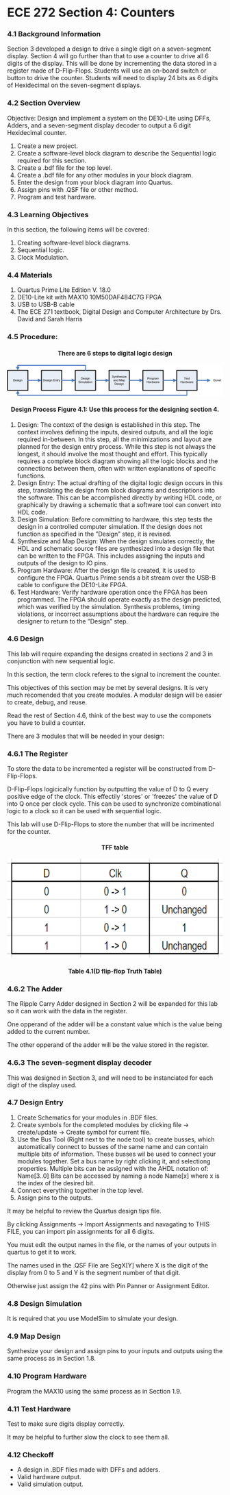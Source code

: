 # ECE 272 Section 4: Counters
### 4.1 Background Information
Section 3 developed a design to drive a single digit on a seven-segment display. Section 4 will go further than that to use a counter to drive all 6 digits of the display. This will be done by incrementing the data stored in a register made of D-Flip-Flops. Students will use an on-board switch or button to drive the counter. Students will need to display 24 bits as 6 digits of Hexidecimal on the seven-segment displays.

### 4.2 Section Overview
Objective: Design and implement a system on the DE10-Lite using DFFs, Adders, and a seven-segment display decoder to output a 6 digit Hexidecimal counter.

1. Create a new project.
2. Create a software-level block diagram to describe the Sequential logic required for this section.
3. Create a .bdf file for the top level.
4. Create a .bdf file for any other modules in your block diagram.
5. Enter the design from your block diagram into Quartus.
6. Assign pins with .QSF file or other method. 
7. Program and test hardware.
### 4.3 Learning Objectives
In this section, the following items will be covered:

1. Creating software-level block diagrams.
2. Sequential logic. 
3. Clock Modulation. 
### 4.4 Materials
1. Quartus Prime Lite Edition V. 18.0
2. DE10-Lite kit with MAX10 10M50DAF484C7G FPGA
3. USB to USB-B cable
4. The ECE 271 textbook, Digital Design and Computer Architecture by Drs. David and Sarah Harris
### 4.5 Procedure:
#### <div align="center">There are 6 steps to digital logic design</div>

![Design Process Flow](https://github.com/regerj/ECE-272-Lab-4/blob/master/4.1%20Design%20Process.png)

#### <div align="center">Design Process Figure 4.1: Use this process for the designing section 4.</div>

1. Design: The context of the design is established in this step. The context involves defining the inputs, desired outputs, and all the logic required in-between. In this step, all the minimizations and layout are planned for the design entry process. While this step is not always the longest, it should involve the most thought and effort. This typically requires a complete block diagram showing all the logic blocks and the connections between them, often with written explanations of specific functions. 
2. Design Entry: The actual drafting of the digital logic design occurs in this step, translating the design from block diagrams and descriptions into the software. This can be accomplished directly by writing HDL code, or graphically by drawing a schematic that a software tool can convert into HDL code. 
3. Design Simulation: Before committing to hardware, this step tests the design in a controlled computer simulation. If the design does not function as specified in the ”Design” step, it is revised. 
4. Synthesize and Map Design: When the design simulates correctly, the HDL and schematic source files are synthesized into a design file that can be written to the FPGA. This includes assigning the inputs and outputs of the design to IO pins. 
5. Program Hardware: After the design file is created, it is used to configure the FPGA. Quartus Prime sends a bit stream over the USB-B cable to configure the DE10-Lite FPGA. 
6. Test Hardware: Verify hardware operation once the FPGA has been programmed. The FPGA should operate exactly as the design predicted, which was verified by the simulation. Synthesis problems, timing violations, or incorrect assumptions about the hardware can require the designer to return to the ”Design” step.
### 4.6 Design
This lab will require expanding the designs created in sections 2 and 3 in conjunction with new sequential logic.

In this section, the term clock referes to the signal to increment the counter. 

This objectives of this section may be met by several designs. It is very much recomended that you create modules. A modular design will be easier to create, debug, and reuse.

Read the rest of Section 4.6, think of the best way to use the componets you have to build a counter.  

There are 3 modules that will be needed in your design:

### 4.6.1 The Register
To store the data to be incremented a register will be constructed from D-Flip-Flops.

D-Flip-Flops logicically function by outputting the value of D to Q every positive edge of the clock. This effectily 'stores' or 'freezes' the value of D into Q once per clock cycle. This can be used to synchronize combinational logic to a clock so it can be used with sequential logic. 



This lab will use D-Flip-Flops to store the number that will be incrimented for the counter.

 #### <div align="center">TFF table</div>
 
<p align="center">
  <img width="550" height="231" src="https://github.com/regerj/ECE-272-Lab-4/blob/master/dff.png">
</p>

#### <div align="center">Table 4.1(D flip-flop Truth Table)</div>

### 4.6.2 The Adder
The Ripple Carry Adder designed in Section 2 will be expanded for this lab so it can work with the data in the register. 

One opperand of the adder will be a constant value which is the value being added to the current number.

The other opperand of the adder will be the value stored in the register. 

### 4.6.3 The seven-segment display decoder 
 This was designed in Section 3, and will need to be instanciated for each digit of the display used. 

### 4.7 Design Entry
1. Create Schematics for your modules in .BDF files. 
2. Create symbols for the completed modules by clicking file -> create/update -> Create symbol for current file.
3. Use the Bus Tool (Right next to the node tool) to create busses, which automatically connect to busses of the same name and can contain multiple bits of information. These busses wil be used to connect your modules together. Set a bus name by right clicking it, and selectiong properties. Multiple bits can be assigned with the AHDL notation of: Name[3..0] Bits can be accessed by naming a node Name[x] where x is the index of the desired bit. 
4. Connect everything together in the top level.
5. Assign pins to the outputs.  
 
It may be helpful to review the Quartus design tips file. 

By clicking Assignments -> Import Assignments and navagating to THIS FILE, you can import pin assignments for all 6 digits.

You must edit the output names in the file, or the names of your outputs in quartus to get it to work.

The names used in the .QSF File are SegX[Y] where X is the digit of the display from 0 to 5 and Y is the segment number of that digit.   

Otherwise just assign the 42 pins with Pin Panner or Assignment Editor. 

### 4.8 Design Simulation
It is required that you use ModelSim to simulate your design.

### 4.9 Map Design
Synthesize your design and assign pins to your inputs and outputs using the same process as in Section 1.8.

### 4.10 Program Hardware
Program the MAX10 using the same process as in Section 1.9.

### 4.11 Test Hardware
Test to make sure digits display correctly. 

It may be helpful to further slow the clock to see them all. 

### 4.12 Checkoff
* A design in .BDF files made with DFFs and adders.
* Valid hardware output.
* Valid simulation output.
